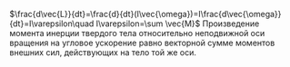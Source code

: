 $\frac{d\vec{L}}{dt}=\frac{d}{dt}(I\vec{\omega})=I\frac{d\vec{\omega}}{dt}=I\varepsilon\quad I\varepsilon=\sum \vec{M}$
Произведение момента инерции твердого тела относительно неподвижной оси вращения на угловое ускорение равно векторной сумме моментов внешних сил, действующих на тело той же оси.